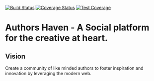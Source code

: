 [![Build Status](https://travis-ci.org/andela/coding-geeks-ah-frontend.svg?branch=develop)](https://travis-ci.org/andela/coding-geeks-ah-frontend) [![Coverage Status](https://coveralls.io/repos/github/andela/coding-geeks-ah-frontend/badge.svg)](https://coveralls.io/github/andela/coding-geeks-ah-frontend) [![Test Coverage](https://api.codeclimate.com/v1/badges/4109cd6f642f9e4d105e/test_coverage)](https://codeclimate.com/github/andela/coding-geeks-ah-frontend/test_coverage)

# Authors Haven - A Social platform for the creative at heart.

## Vision

Create a community of like minded authors to foster inspiration and innovation
by leveraging the modern web.
